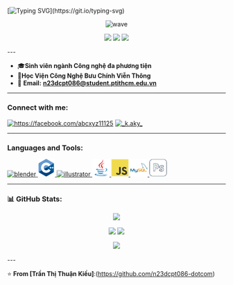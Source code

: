 [![Typing SVG](https://readme-typing-svg.demolab.com?font=Poppins&size=24&pause=1000&color=00BFFF&center=true&vCenter=true&width=500&lines=Hi!+I'm+Trần+Thị+Thuận+Kiều;Welcome+to+my+GitHub!;MSSV:N23DCPT086;)](https://git.io/typing-svg)
<p align="center">
  <img src="https://media.giphy.com/media/hvRJCLFzcasrR4ia7z/giphy.gif" with="40px" alt="wave"/>
  <p align="center">
  <img src="https://img.shields.io/badge/Student-PTIT-blue?style=for-the-badge" />
  <img src="https://img.shields.io/badge/Major-Multimedia%20Technology-orange?style=for-the-badge" />
  <img src="https://img.shields.io/badge/Loves-Creativity-pink?style=for-the-badge" />
</p>
---

- 🎓<b>Sinh viên ngành Công nghệ đa phương tiện</b> <br>
- 🏫<b>Học Viện Công Nghệ Bưu Chính Viễn Thông</b> <br>
- 📧 **Email:** **n23dcpt086@student.ptithcm.edu.vn**

---

<h3 align="left">Connect with me:</h3>
<p align="left">
<a href="https://fb.com/https://facebook.com/abcxyz11125" target="blank"><img align="center" src="https://raw.githubusercontent.com/rahuldkjain/github-profile-readme-generator/master/src/images/icons/Social/facebook.svg" alt="https://facebook.com/abcxyz11125" height="30" width="40" /></a>
<a href="https://instagram.com/_k.aky_" target="blank"><img align="center" src="https://raw.githubusercontent.com/rahuldkjain/github-profile-readme-generator/master/src/images/icons/Social/instagram.svg" alt="_k.aky_" height="30" width="40" /></a>
</p>

---

<h3 align="left">Languages and Tools:</h3>
<p align="left"> <a href="https://www.blender.org/" target="_blank" rel="noreferrer"> <img src="https://download.blender.org/branding/community/blender_community_badge_white.svg" alt="blender" width="40" height="40"/> </a> <a href="https://www.w3schools.com/cpp/" target="_blank" rel="noreferrer"> <img src="https://raw.githubusercontent.com/devicons/devicon/master/icons/cplusplus/cplusplus-original.svg" alt="cplusplus" width="40" height="40"/> </a> <a href="https://www.adobe.com/in/products/illustrator.html" target="_blank" rel="noreferrer"> <img src="https://www.vectorlogo.zone/logos/adobe_illustrator/adobe_illustrator-icon.svg" alt="illustrator" width="40" height="40"/> </a> <a href="https://www.java.com" target="_blank" rel="noreferrer"> <img src="https://raw.githubusercontent.com/devicons/devicon/master/icons/java/java-original.svg" alt="java" width="40" height="40"/> </a> <a href="https://developer.mozilla.org/en-US/docs/Web/JavaScript" target="_blank" rel="noreferrer"> <img src="https://raw.githubusercontent.com/devicons/devicon/master/icons/javascript/javascript-original.svg" alt="javascript" width="40" height="40"/> </a> <a href="https://www.mysql.com/" target="_blank" rel="noreferrer"> <img src="https://raw.githubusercontent.com/devicons/devicon/master/icons/mysql/mysql-original-wordmark.svg" alt="mysql" width="40" height="40"/> </a> <a href="https://www.photoshop.com/en" target="_blank" rel="noreferrer"> <img src="https://raw.githubusercontent.com/devicons/devicon/master/icons/photoshop/photoshop-line.svg" alt="photoshop" width="40" height="40"/> </a> </p>

---

### 📊 GitHub Stats:
<p align="center">
  <img src="https://github-profile-summary-cards.vercel.app/api/cards/profile-details?username=n23dcpt086-dotcom&theme=tokyonight" />
</p>

<p align="center">
  <img src="https://github-readme-stats.vercel.app/api?username=n23dcpt086-dotcom&show_icons=true&theme=radical" />
  <img src="https://github-readme-stats.vercel.app/api/top-langs/?username=n23dcpt086-dotcom&layout=compact&theme=radical" />
</p>

<p align="center">
  <img src="https://github-readme-streak-stats.herokuapp.com/?user=n23dcpt086-dotcom&theme=radical" />
</p>
---

⭐️ <b>From [Trần Thị Thuận Kiều]</b>:(https://github.com/n23dcpt086-dotcom)
